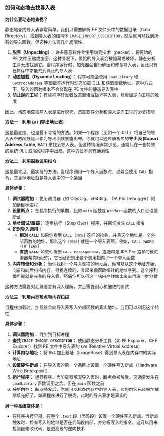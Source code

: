 ### 如何动态地去找导入表

**为什么要动态地查找？**

静态地查找导入表非常简单，我们只需要解析 PE 文件头中的数据目录（Data Directory），找到导入表的结构体 `IMAGE_IMPORT_DESCRIPTOR`，然后就可以找到所有的导入函数。但这种方法有几个局限性：

1. **脱壳（Unpacking）：** 许多恶意软件会使用加壳技术（packer），将原始的 PE 文件压缩或加密。这种情况下，原始的导入表会被隐藏或破坏，静态分析工具无法找到它。当程序运行时，加壳器会自行解压和修复导入表，因此只有在内存中才能找到真正的导入表
2. **动态加载（Dynamic Loading）：** 程序可能会使用 `LoadLibrary` 和 `GetProcAddress` 等函数在运行时动态加载 DLL 和获取函数地址。这种方式下，导入的函数根本不会出现在 PE 文件的静态导入表中
3. **防止逆向工程：** 有些程序开发者故意混淆或破坏导入表，以增加逆向工程的难度

因此，动态地查找导入表是进行脱壳、恶意软件分析和深入逆向工程的必备技能

**方法一：利用 `EAT` (导出地址表)**

这是最直接、也是最不寻常的方法。如果一个程序（比如一个 DLL）将自己的导入表中的函数地址作为导出函数暴露出来，你就可以通过解析它的**导出表 (Export Address Table, EAT)** 来找到导入表。但这种情况非常少见，通常只在一些特殊的系统 DLL 或驱动程序中出现。这种方法不具有通用性

**方法二：利用函数调用指令**

这是最常见、最实用的方法。当程序调用一个导入函数时，通常会使用 `CALL` 指令，其目标地址就是导入表中的一个条目

**具体步骤：**

1. **调试器附加：** 使用调试器（如 OllyDbg、x64dbg、IDA Pro Debugger）附加到目标进程
2. **设置断点：** 在程序执行的早期，比如 `main` 函数或 `WinMain` 函数的入口点设置断点
3. **单步调试/跟踪：** 逐步执行（Step Over）程序，并密切关注 `CALL` 指令
4. **识别导入调用：**
   - **相对 `CALL`:** 如果你看到 `CALL [地址]` 这样的指令，并且这个地址是一个外部函数的地址，那么这个 `[地址]` 就是一个导入表项。例如，`CALL DWORD PTR [EAX]`
   - **直接 `CALL`:** 如果你看到 `CALL MessageBoxA`，这通常是 IDA Pro 这样的反汇编器帮你标记的，它已经识别出这个调用指向了一个导入函数
5. **内存转储和分析：** 当你找到一个导入表项的地址后，你可以从这个地址开始，向前和向后扫描内存，寻找连续的、看起来像函数指针的地址序列。这个序列很可能就是完整的导入表。然后你可以将这一块内存转储出来进行进一步分析

这种方法需要对汇编语言有深入理解，并且需要耐心和细致的调试

**方法三：利用内存断点和内存扫描**

当程序加载时，加载器会向导入表写入外部函数的真实地址。我们可以利用这个特性

**具体步骤：**

1. **调试器附加：** 附加到目标进程
2. **查找 `IMAGE_IMPORT_DESCRIPTOR`：** 使用静态分析工具（如 PE Explorer、CFF Explorer）找到 PE 文件中导入表的 `RVA` (Relative Virtual Address)
3. **计算内存地址：** 将 `RVA` 加上基址（ImageBase）得到导入表在内存中的实际地址
4. **设置硬件断点：** 在导入表的第一个条目上设置一个硬件写入断点（Hardware Write Breakpoint）
5. **运行程序：** 运行程序。当加载器填充导入表时，断点会被触发。这通常发生在 `LoadLibrary` 函数调用之后，但在 `main` 函数之前
6. **分析内存：** 断点触发后，你就可以检查内存中的导入表，它的内容已经被加载器填充好了。如果程序进行了脱壳，此时的导入表才是真实的

**另一种高级变体是：**

- 在程序执行早期，在整个 `.text` 段（代码段）设置一个硬件写入断点。当断点触发时，检查写入的地址是否在代码段内部，并分析写入的指令。这可以用来检测自修改代码，是更高级的逆向技术